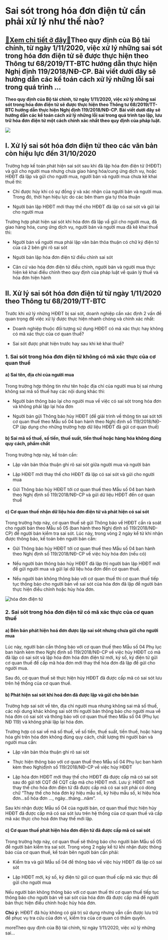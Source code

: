Sai sót trong hóa đơn điện tử cần phải xử lý như thế nào?
=========================================================

[:gift:Xem chi tiết ở đây:gift:](https://hddtvn.com/sai-sot-trong-hoa-don-dien-tu-can-phai-xu-ly-nhu-the-nao/)Theo quy định của Bộ tài chính, từ ngày 1/11/2020, việc xử lý những sai sót trong hóa đơn điện tử sẽ được thực hiện theo Thông tư 68/2019/TT-BTC hướng dẫn thực hiện Nghị định 119/2018/NĐ-CP. Bài viết dưới đây sẽ hướng dẫn các kế toán cách xử lý những lỗi sai trong quá trình …
------------------------------------------------------------------------------------------------------------------------------------------------------------------------------------------------------------------------------------------------------------------------------------

**Theo quy định của Bộ tài chính, từ ngày 1/11/2020, việc xử lý những sai sót trong hóa đơn điện tử sẽ được thực hiện theo Thông tư 68/2019/TT-BTC hướng dẫn thực hiện Nghị định 119/2018/NĐ-CP. Bài viết dưới đây sẽ hướng dẫn các kế toán cách xử lý những lỗi sai trong quá trình tạo lập, lưu trữ hóa đơn điện tử một cách chính xác nhất theo quy định của pháp luật.**


![](https://hddtvn.com/wp-content/uploads/2021/01/E-Invoice@4x.png)


I. Xử lý sai sót hóa đơn điện tử theo các văn bản còn hiệu lực đến 31/10/2020
-----------------------------------------------------------------------------


Trường hợp kế toán phát hiện sai sót sau khi đã lập hóa đơn điện tử (HĐĐT) và gửi cho người mua nhưng chưa giao hàng hóa/cung ứng dịch vụ, hoặc HĐĐT đã lập và gửi cho người mua, người bán và người mua chưa kê khai thuế thì:




* Chỉ được hủy khi có sự đồng ý và xác nhận của người bán và người mua. Trong đó, thời hạn hiệu lực do các bên tham gia tự thỏa thuận

* Người bán lập HĐĐT mới thay thế cho HĐĐT đã lập có sai sót và gửi lại cho người mua



Trường hợp phát hiện sai sót khi hóa đơn đã lập vầ gửi cho người mua, đã giao hàng hóa, cung ứng dịch vụ, người bán và người mua đã kê khai thuế thì:




* Người bán vầ người mua phải lập văn bản thỏa thuận có chữ ký điện tử của cả 2 bên ghi rõ sai sót

* Người bán lập hóa đơn điện tử điều chỉnh sai sót

* Căn cứ vào hóa đơn điện tử điều chỉnh, người bán và người mua thực hiện kê khai điều chỉnh theo quy định của pháp luật về quản lý thuế và hóa đơn hiện hành



II. Xử lý sai sót hóa đơn điện tử từ ngày 1/11/2020 theo Thông tư 68/2019/TT-BTC
--------------------------------------------------------------------------------


Trước khi xử lý những HĐĐT bị sai sót, doanh nghiệp cần xác định 2 vấn đề quan trọng để việc xử lý được thực hiện nhanh chóng và chính xác nhất:




* Doanh nghiệp thuộc đối tượng sử dụng HĐĐT có mã xác thực hay không có mã xác thực của cơ quan thuế?

* Sai sót được phát hiện trước hay sau khi kê khai thuế?



### 1. Sai sót trong hóa đơn điện tử không có mã xác thực của cơ quan thuế


#### a) Sai tên, địa chỉ của người mua


Trong trường hợp thông tin như tên hoặc địa chỉ của người mua bị sai nhưng không sai mã số thuế hay các nội dung khác thì:




* Người bán thông báo lại cho người mua về việc có sai sót trong hóa đơn và không phải lập lại hóa đơn

* Người bán gửi Thông báo hủy HĐĐT (để giải trình về thông tin sai sót tới cơ quan thuế theo Mẫu số 04 ban hành theo Nghị định số 119/2018/NĐ-CP (áp dụng cho những trường hợp dữ liệu HĐĐT đã gửi cơ quan thuế)



#### b) Sai mã số thuế, số tiền, thuế suất, tiền thuế hoặc hàng hóa không đúng quy cách, phẩm chất


Trong trường hợp này, kế toán cần:




* Lập văn bản thỏa thuận ghi rõ sai sót giữa người mua và người bán

* Lập HĐĐT mới thay thế cho HĐĐT đã lập có sai sót và gửi cho người mua

* Gửi Thông báo hủy HĐĐT tới cơ quan thuế theo Mẫu số 04 ban hành theo Nghị định số 119/2018/NĐ-CP và gửi dữ liệu HĐĐT đến cơ quan thuế



#### c) Cơ quan thuế nhận dữ liệu hóa đơn điện tử và phát hiện có sai sót


Trong trường hợp này, cơ quan thuế sẽ gửi Thông báo về HĐĐT cần rà soát cho người bán theo Mẫu số 05 (ban hành theo Nghị định số 119/2018/NĐ-CP) để người bán kiểm tra sai sót. Lúc này, trong vòng 2 ngày kể từ khi nhận được thông báo, kế toán bên người bán cần:




* Gửi Thông báo hủy HĐĐT tới cơ quan thuế theo Mẫu số 04 ban hành theo Nghị định số 119/2018/NĐ-CP về việc hủy hóa đơn (nếu có)

* Nếu người bán thông báo hủy HĐĐT đã lập thì người bán lập HĐĐT mới để gửi người mua và gửi lại dữ liệu hóa đơn đến cơ quan thuế.

* Nếu người bán không thông báo với cơ quan thuế thì cơ quan thuế tiếp tục thông báo cho người bán về sai sót của hóa đơn đã lập để người bán thực hiện điều chỉnh hoặc hủy hóa đơn.



![hóa đơn điện tử](https://hddtvn.com/wp-content/uploads/2021/01/e_invoice_660_281119030637.jpg)


### 2. Sai sót trong hóa đơn điện tử có mã xác thực của cơ quan thuế


#### a) Bên bán phát hiện hoá đơn được lập sai sót nhưng chưa gửi cho người mua


Lúc này, người bán cần thông báo với cơ quan thuế theo Mẫu số 04 Phụ lục ban hành kèm theo Nghị định số 119/2018/NĐ-CP về việc hủy HĐĐT có mã đã lập có sai sót và lập hóa đơn hóa đơn điện tử mới, ký số, ký điện tử gửi cơ quan thuế để cấp mã hóa đơn mới thay thế hóa đơn đã lập để gửi cho người mua.


Sau đó, cơ quan thuế sẽ thực hiện hủy HĐĐT đã được cấp mã có sai sót lưu trên hệ thống của cơ quan thuế.


#### b) Phát hiện sai sót khi hoá đơn đã được lập và gửi cho bên bán


Trường hợp sai sót về tên, địa chỉ người mua nhưng không sai mã số thuế, các nội dung khác không sai sót thì người bán thông báo cho người mua về hóa đơn có sai sót và thông báo với cơ quan thuế theo Mẫu số 04 (Phụ lục NĐ 119) và không phải lập lại hóa đơn.


Trường hợp có sai về mã số thuế, về số tiền, thuế suất, tiền thuế, hoặc hàng hóa ghi trên hóa đơn không đúng quy cách, chất lượng thì người bán và người mua cần:




* Lập văn bản thỏa thuận ghi rõ sai sót

* Thực hiện thông báo với cơ quan thuế theo Mẫu số 04 Phụ lục ban hành kèm theo Nghịđịnh số 119/2018/NĐ-CP về việc hủy HĐĐT

* Lập hóa đơn HĐĐT mới thay thế cho HĐĐT đã được cấp mã có sai sót sau đó gửi tới CQT để CQT cấp mã cho HĐĐT mới. Lưu ý: HĐĐT mới thay thế cho hóa đơn điện tử đã được cấp mã có sai sót phải có dòng chữ “Thay thế cho hóa đơn ký hiệu mẫu số, ký hiệu mẫu số, kí hiệu hóa đơn…số hóa đơn …, ngày…tháng…năm”.



Sau khi nhận được Mẫu số 04 của người bán, cơ quan thuế thực hiện hủy HĐĐT đã được cấp mã có sai sót lưu trên hệ thống của cơ quan thuế và cấp mã xác thực cho hoá đơn thay thế mới lập.


#### c) Cơ quan thuế phát hiện hóa đơn điện tử đã được cấp mã có sai sót


Trong trường hợp này, cơ quan thuế sẽ thông báo cho người bán Mẫu số 05 để người bán kiểm tra sai sót. Trong vòng 2 ngày kể từ khi nhận được thông báo của cơ quan thuế, kế toán bên người bán cần phải:




* Kiểm tra và gửi Mẫu số 04 để thông báo về việc hủy HĐĐT đã lập có sai sót

* Lập HĐĐT mới, ký số, ký điện tử gửi cơ quan thuế cấp mã xác thực để gửi cho người mua



Nếu người bán không thông báo với cơ quan thuế thì cơ quan thuế tiếp tục thông báo cho người bán về sai sót của hóa đơn đã được cấp mã để người bán thực hiện điều chỉnh hoặc hủy hóa đơn.


**Chú ý:** HĐĐT đã hủy không có giá trị sử dụng nhưng vẫn cần được lưu trữ để phục vụ tra cứu của đơn vị, kiểm tra của cơ quan có thẩm quyền.


moreTheo quy định của Bộ tài chính, từ ngày 1/11/2020, việc xử lý những sai…

